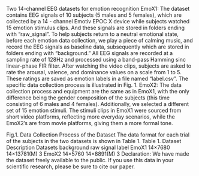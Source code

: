Two 14-channel EEG datasets for emotion recognition
EmoX1: The dataset contains EEG signals of 10 subjects (5 males and 5 females), which are collected by a 14 - channel Emotiv EPOC X device while subjects watched 15 emotion stimulus clips. And these signals are stored in folders ending with “raw_signal”. To help subjects return to a neutral emotional state, before each emotion data collection, we play a piece of calming music, and record the EEG signals as baseline data, subsequently which are stored in folders ending with “background.” All EEG signals are recorded at a sampling rate of 128Hz and processed using a band-pass Hamming sinc linear-phase FIR filter. After watching the video clips, subjects are asked to rate the arousal, valence, and dominance values on a scale from 1 to 5. These ratings are saved as emotion labels in a file named “label.csv”. The specific data collection process is illustrated in Fig. 1.
EmoX2: The data collection process and equipment are the same as in EmoX1, with the only difference being the gender composition of the subjects (this time consisting of 6 males and 4 females). Additionally, we selected a different set of 15 emotion stimuli. The stimuli clips in EmoX1 were sourced from short video platforms, reflecting more everyday scenarios, while the EmoX2’s are from movie platforms, giving them a more formal tone.
 
Fig.1. Data Collection Process of the Dataset
The data format for each trial of the subjects in the two datasets is shown in Table 1.
Table 1. Dataset Description
Datasets	background	raw signal	label
EmoX1	14×7680	14×13781(M)	3
EmoX2	14×5760	14×8891(M)	3
	Declaration: We have made the dataset freely available to the public. If you use this data in your scientific research, please be sure to cite our paper.
